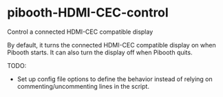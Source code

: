 # pibooth-HDMI-CEC-control
 Control a connected HDMI-CEC compatible display
 
 By default, it turns the connected HDMI-CEC compatible display on when Pibooth starts. It can also turn the display off when Pibooth quits.
 
TODO: 
- Set up config file options to define the behavior instead of relying on commenting/uncommenting lines in the script.
